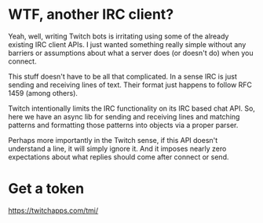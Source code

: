 
# WTF, another IRC client?

Yeah, well, writing Twitch bots is irritating using some of the already existing
IRC client APIs. I just wanted something really simple without any barriers or
assumptions about what a server does (or doesn't do) when you connect.

This stuff doesn't have to be all that complicated. In a sense IRC is just
sending and receiving lines of text. Their format just happens to follow RFC
1459 (among others).

Twitch intentionally limits the IRC functionality on its IRC based chat API.
So, here we have an async lib for sending and receiving lines and matching
patterns and formatting those patterns into objects via a proper parser.

Perhaps more importantly in the Twitch sense, if this API doesn't understand a
line, it will simply ignore it. And it imposes nearly zero expectations about
what replies should come after connect or send.

# Get a token

https://twitchapps.com/tmi/
